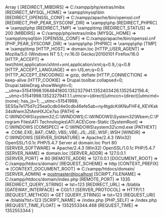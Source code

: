 Array
(
    [REDIRECT_MIBDIRS] => C:/xampp/php/extras/mibs
    [REDIRECT_MYSQL_HOME] => \xampp\mysql\bin
    [REDIRECT_OPENSSL_CONF] => C:/xampp/apache/bin/openssl.cnf
    [REDIRECT_PHP_PEAR_SYSCONF_DIR] => \xampp\php
    [REDIRECT_PHPRC] => \xampp\php
    [REDIRECT_TMP] => \xampp\tmp
    [REDIRECT_STATUS] => 200
    [MIBDIRS] => C:/xampp/php/extras/mibs
    [MYSQL_HOME] => \xampp\mysql\bin
    [OPENSSL_CONF] => C:/xampp/apache/bin/openssl.cnf
    [PHP_PEAR_SYSCONF_DIR] => \xampp\php
    [PHPRC] => \xampp\php
    [TMP] => \xampp\tmp
    [HTTP_HOST] => domain.loc
    [HTTP_USER_AGENT] => Mozilla/5.0 (Windows NT 5.1; rv:16.0) Gecko/20100101 Firefox/16.0
    [HTTP_ACCEPT] => text/html,application/xhtml+xml,application/xml;q=0.9,*/*;q=0.8
    [HTTP_ACCEPT_LANGUAGE] => en-US,en;q=0.5
    [HTTP_ACCEPT_ENCODING] => gzip, deflate
    [HTTP_CONNECTION] => keep-alive
    [HTTP_COOKIE] => Drupal.toolbar.collapsed=0; Drupal.tableDrag.showWeight=0; __utma=51541998.1064841800.1352327941.1352403426.1352542156.4; __utmz=51541998.1352327941.1.1.utmcsr=(direct)|utmccn=(direct)|utmcmd=(none); has_js=1; __utmc=51541998; SESSa7e175d7c25ea0cdb04e0cdb46efe5ab=ny4tgdcKiIKNuFHF4_KEVKsk34sWwm3ZtAmHXJCe7so
    [PATH] => C:\WINDOWS\system32;C:\WINDOWS;C:\WINDOWS\System32\Wbem;C:\Program Files\ATI Technologies\ATI.ACE\Core-Static
    [SystemRoot] => C:\WINDOWS
    [COMSPEC] => C:\WINDOWS\system32\cmd.exe
    [PATHEXT] => .COM;.EXE;.BAT;.CMD;.VBS;.VBE;.JS;.JSE;.WSF;.WSH
    [WINDIR] => C:\WINDOWS
    [SERVER_SIGNATURE] => Apache/2.4.3 (Win32) OpenSSL/1.0.1c PHP/5.4.7 Server at domain.loc Port 80
    [SERVER_SOFTWARE] => Apache/2.4.3 (Win32) OpenSSL/1.0.1c PHP/5.4.7
    [SERVER_NAME] => domain.loc
    [SERVER_ADDR] => 127.0.0.1
    [SERVER_PORT] => 80
    [REMOTE_ADDR] => 127.0.0.1
    [DOCUMENT_ROOT] => C:/xampp/htdocs/domain/
    [REQUEST_SCHEME] => http
    [CONTEXT_PREFIX] =>
    [CONTEXT_DOCUMENT_ROOT] => C:/xampp/htdocs/domain/
    [SERVER_ADMIN] => <a href="mailto:postmaster@localhost">postmaster@localhost</a>
    [SCRIPT_FILENAME] => C:/xampp/htdocs/domain/index.php
    [REMOTE_PORT] => 1335
    [REDIRECT_QUERY_STRING] => tst=123
    [REDIRECT_URL] => /blabla
    [GATEWAY_INTERFACE] => CGI/1.1
    [SERVER_PROTOCOL] => HTTP/1.1
    [REQUEST_METHOD] => GET
    [QUERY_STRING] => tst=123
    [REQUEST_URI] => /blabla?tst=123
    [SCRIPT_NAME] => /index.php
    [PHP_SELF] => /index.php
    [REQUEST_TIME_FLOAT] => 1352553344.468
    [REQUEST_TIME] => 1352553344
)
